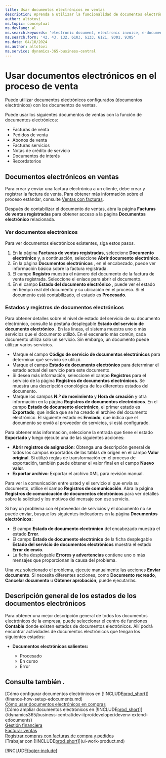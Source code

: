 ```yaml
---
title: Usar documentos electrónicos en ventas
description: Aprenda a utilizar la funcionalidad de documentos electrónicos relacionada con las ventas.
author: altotovi
ms.topic: conceptual
ms.devlang: al
ms.search.keywords: 'electronic document, electronic invoice, e-document, e-invoice, sales, deliver'
ms.search.form: '42, 43, 132, 6103, 6133, 6121, 9301, 9305'
ms.date: 04/10/2024
ms.author: altotovi
ms.service: dynamics-365-business-central
---
```


# Usar documentos electrónicos en el proceso de venta

Puede utilizar documentos electrónicos configurados (documentos electrónicos) con los documentos de ventas.

Puede usar los siguientes documentos de ventas con la función de documentos electrónicos:  

- Facturas de venta
- Pedidos de venta
- Abonos de venta
- Facturas servicios
- Notas de crédito de servicio
- Documentos de interés
- Recordatorios

## Documentos electrónicos en ventas  

Para crear y enviar una factura electrónica a un cliente, debe crear y registrar la factura de venta. Para obtener más información sobre el proceso estándar, consulte [Ventas con facturas](sales-how-invoice-sales.md).

Después de contabilizar el documento de ventas, abra la página **Facturas de ventas registradas** para obtener acceso a la página **Documentos electrónico** relacionada.

### Ver documentos electrónicos   

Para ver documentos electrónicos existentes, siga estos pasos.

1. En la página **Facturas de ventas registradas**, seleccione **Documento electrónico** y, a continuación, seleccione **Abrir documento electrónico**.
2. En la página **Documentos electrónicos** , en el encabezado, puede ver información básica sobre la factura registrada.
3. El campo **Registro** muestra el número del documento de la factura de venta registrada. Seleccione el enlace para abrir el documento.
4. En el campo **Estado del documento electrónico** , puede ver el estado en tiempo real del documento y su ubicación en el proceso. Si el documento está contabilizado, el estado es **Procesado**.

### Estados y registros de documentos electrónicos 

Para obtener detalles sobre el nivel de estado del servicio de su documento electrónico, consulte la pestaña desplegable **Estado del servicio de documento electrónico** . En las líneas, el sistema muestra uno o más servicios que el documento utilizó. En el escenario más común, cada documento utiliza solo un servicio. Sin embargo, un documento puede utilizar varios servicios.

- Marque el campo **Código de servicio de documentos electrónicos** para determinar qué servicio se utilizó.
- Marque el campo **Estado de documento electrónico** para determinar el estado actual del servicio para este documento.
- Si desea más información, seleccione el campo **Registros** para el servicio de la página **Registros de documentos electrónicos**. Se muestra una descripción cronológica de los diferentes estados del documento.
- Marque los campos **N.º de movimiento** y **Hora de creación** y otra información en la página **Registros de documentos electrónicos**. En el campo **Estado de documento electrónico**, el primer estado es **Exportado**, que indica que se ha creado el archivo del documento electrónico. El siguiente estado es **Enviado**, que indica que el documento se envió al proveedor de servicios, si está configurado.

Para obtener más información, seleccione la entrada que tiene el estado **Exportado** y luego ejecute una de las siguientes acciones:

- **Abrir registros de asignación**: Obtenga una descripción general de todos los campos exportados de las tablas de origen en el campo **Valor original**. Si utilizó reglas de transformación en el proceso de exportación, también puede obtener el valor final en el campo **Nuevo valor**.
- **Exportar archivo**: Exportar el archivo XML para revisión manual.

Para ver la comunicación entre usted y el servicio al que envía su documento, utilice el campo **Registros de comunicación**. Abra la página **Registros de comunicación de documentos electrónicos** para ver detalles sobre la solicitud y los motivos del mensaje con ese servicio.

Si hay un problema con el proveedor de servicios y el documento no se puede enviar, busque los siguientes indicadores en la página **Documentos electrónicos**:

- El campo **Estado de documento electrónico** del encabezado muestra el estado **Error**.
- El campo **Estado de documento electrónico** de la ficha desplegable **Estado del servicio de documentos electrónicos** muestra el estado **Error de envío**.
- La ficha desplegable **Errores y advertencias** contiene uno o más mensajes que proporcionan la causa del problema.

Una vez solucionado el problema, ejecute manualmente las acciones **Enviar documento**. Si necesita diferentes acciones, como **Documento recreado**, **Cancelar documento** u **Obtener aprobación**, puede ejecutarlas.

## Descripción general de los estados de los documentos electrónicos

Para obtener una mejor descripción general de todos los documentos electrónicos de la empresa, puede seleccionar el centro de funciones **Contable** donde existen estados de documentos electrónicos. Allí podrá encontrar actividades de documentos electrónicos que tengan los siguientes estados:

- **Documentos electrónicos salientes:**

    - Procesado
    - En curso
    - Error


## Consulte también .

[Cómo configurar documentos electrónicos en [!INCLUDE[prod_short](includes/prod_short.md)]](finance-how-setup-edocuments.md)    
[Cómo usar documentos electrónicos en compras](finance-how-use-edocuments-purchase.md)  
[Cómo ampliar documentos electrónicos en [!INCLUDE[prod_short](includes/prod_short.md)]](/dynamics365/business-central/dev-itpro/developer/devenv-extend-edocuments)    
[Gestión financiera](finance.md)    
[Facturar ventas](sales-how-invoice-sales.md)    
[Registrar compras con facturas de compra y pedidos](purchasing-how-record-purchases.md)    
[Trabajar con [!INCLUDE[prod_short](includes/prod_short.md)]](ui-work-product.md)  

[!INCLUDE[footer-include](includes/footer-banner.md)]
